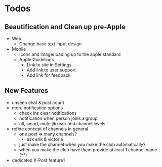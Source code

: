 # Todos

## Beautification and Clean up pre-Apple
  - Web
    - Change base text input design
  - Mobile
    - Icons and Image/loading up to the apple standard
    - Apple Guidelines
      - Link to site in Settings
      - Add link to user support
      - Add link for feedback

## New Features
  - unseen chat & post count
  - more notification options
    - check ins clear notifications
    - notification when person joins a group
    - all, smart, mute @ user and channel levels
  - refine concept of channels in general
    - one post => many channels?
      - ask erik & victoria
    - just make the channel when you make the club automatically?
    - when you make the club have them provide at least 1 channel name (**)
  - dedicated X-Post feature?
